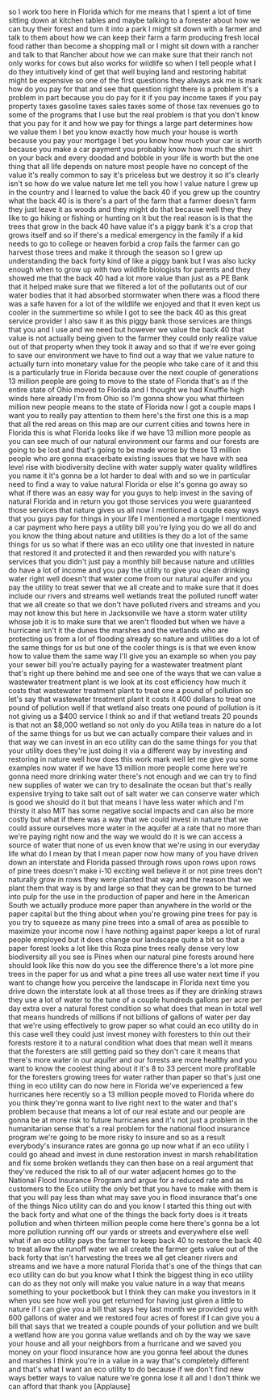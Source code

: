 
so I work too
here in Florida which for me means that
I spent a lot of time sitting down at
kitchen tables and maybe talking to a
forester about how we can buy their
forest and turn it into a park I might
sit down with a farmer and talk to them
about how we can keep their farm a farm
producing fresh local food rather than
become a shopping mall or I might sit
down with a rancher and talk to that
Rancher about how we can make sure that
their ranch not only works for cows but
also works for wildlife so when I tell
people what I do they intuitively kind
of get that well buying land and
restoring habitat might be expensive so
one of the first questions they always
ask me is mark how do you pay for that
and see that question right there is a
problem
it&#39;s a problem in part because you do
pay for it if you pay income taxes if
you pay property taxes gasoline taxes
sales taxes
some of those tax revenues go to some of
the programs that I use but the real
problem is that you don&#39;t know that you
pay for it and how we pay for things a
large part determines how we value them
I bet you know exactly how much your
house is worth because you pay your
mortgage I bet you know how much your
car is worth because you make a car
payment you probably know how much the
shirt on your back and every doodad and
bobble in your life is worth but the one
thing that all life depends on nature
most people have no concept of the value
it&#39;s really common to say it&#39;s priceless
but we destroy it so it&#39;s clearly isn&#39;t
so how do we value nature let me tell
you how I value nature I grew up in the
country and I learned to value the back
40 if you grew up the country what the
back 40 is is there&#39;s a part of the farm
that a farmer doesn&#39;t farm they just
leave it as woods and they might do that
because well they they like to go hiking
or fishing or hunting on it but the real
reason is is that the trees that grow in
the back 40 have value it&#39;s a piggy bank
it&#39;s a crop that grows itself and so if
there&#39;s a medical emergency in the
family if a kid needs to go to college
or heaven forbid a crop fails
the farmer can go harvest those trees
and make it through the season so I grew
up understanding the back forty kind of
like a piggy bank but I was also lucky
enough when to grow up with two wildlife
biologists for parents and they showed
me that the back 40 had a lot more value
than just as a PE Bank that it helped
make sure that we filtered a lot of the
pollutants out of our water bodies that
it had absorbed stormwater when there
was a flood there was a safe haven for a
lot of the wildlife we enjoyed and that
it even kept us cooler in the summertime
so while I got to see the back 40 as
this great service provider I also saw
it as this piggy bank
those services are things that you and I
use and we need but however we value the
back 40 that value is not actually being
given to the farmer they could only
realize value out of that property when
they took it away and so that if we&#39;re
ever going to save our environment we
have to find out a way that we value
nature to actually turn into monetary
value for the people who take care of it
and this is a particularly true in
Florida because over the next couple of
generations 13 million people are going
to move to the state of Florida that&#39;s
as if the entire state of Ohio moved to
Florida and I thought we had Knuffle
high winds here already I&#39;m from Ohio so
I&#39;m gonna show you what thirteen million
new people means to the state of Florida
now I got a couple maps I want you to
really pay attention to them here&#39;s the
first one this is a map that all the red
areas on this map are our current cities
and towns here in Florida this is what
Florida looks like if we have 13 million
more people as you can see much of our
natural environment our farms and our
forests are going to be lost and that&#39;s
going to be made worse by these 13
million people who are gonna exacerbate
existing issues that we have with sea
level rise with biodiversity decline
with water supply water quality
wildfires you name it it&#39;s gonna be a
lot harder to deal with
and so we in particular need to find a
way to value natural Florida or else
it&#39;s gonna go away so what if there was
an easy way for you guys to help invest
in the saving of natural Florida and in
return you got those services you were
guaranteed those services that nature
gives us all
now I mentioned a couple easy ways that
you guys pay for things in your life I
mentioned a mortgage I mentioned a car
payment who here pays a utility bill
you&#39;re lying you do we all do and you
know the thing about nature and
utilities is they do a lot of the same
things for us so what if there was an
eco utility one that invested in nature
that restored it and protected it and
then rewarded you with nature&#39;s services
that you didn&#39;t just pay a monthly bill
because nature and utilities do have a
lot of income and you pay the utility to
give you clean drinking water right well
doesn&#39;t that water come from our natural
aquifer and you pay the utility to treat
sewer that we all create and to make
sure that it does include our rivers and
streams well wetlands treat the polluted
runoff water that we all create so that
we don&#39;t have polluted rivers and
streams and you may not know this but
here in Jacksonville we have a storm
water utility whose job it is to make
sure that we aren&#39;t flooded but when we
have a hurricane isn&#39;t it the dunes the
marshes and the wetlands who are
protecting us from a lot of flooding
already so nature and utilities do a lot
of the same things for us but one of the
cooler things is is that we even know
how to value them the same way I&#39;ll give
you an example so when you pay your
sewer bill you&#39;re actually paying for a
wastewater treatment plant that&#39;s right
up there behind me and see one of the
ways that we can value a wastewater
treatment plant is we look at its cost
efficiency how much it costs that
wastewater treatment plant to treat one
a pound of pollution so let&#39;s say that
wastewater treatment plant it costs it
400 dollars to treat one pound of
pollution well if that wetland also
treats one pound of pollution is it not
giving us a $400 service I think so and
if that wetland treats 20 pounds is that
not an $8,000 wetland so not only do you
Atilla teas in nature do a lot of the
same things for us but we can actually
compare their values and in that way we
can invest in an eco utility can do the
same things for you that your utility
does they&#39;re just doing it via a
different way by investing and restoring
in nature well how does this work mark
well let me give you some examples now
water if we have 13 million more people
come here we&#39;re gonna need more drinking
water there&#39;s not enough and we can try
to find new supplies of water we can try
to desalinate the ocean but that&#39;s
really expensive trying to take salt out
of salt water we can conserve water
which is good we should do it but that
means I have less water which and I&#39;m
thirsty
it also MIT has some negative social
impacts and can also be more costly but
what if there was a way that we could
invest in nature that we could assure
ourselves more water in the aquifer at a
rate that no more than we&#39;re paying
right now and the way we would do it is
we can access a source of water that
none of us even know that we&#39;re using in
our everyday life what do I mean by that
I mean paper now how many of you have
driven down an interstate and Florida
passed through rows upon rows upon rows
of pine trees doesn&#39;t make i-10 exciting
well believe it or not pine trees don&#39;t
naturally grow in rows they were planted
that way and the reason that we plant
them that way is by and large so that
they can be grown to be turned into pulp
for the use in the production of paper
and here in the American South we
actually produce more paper than
anywhere in the world or the paper
capital but the thing about when you&#39;re
growing pine trees for pay
is you try to squeeze as many pine trees
into a small of area as possible to
maximize your income now I have nothing
against paper keeps a lot of rural
people employed but it does change our
landscape quite a bit so that a paper
forest looks a lot like this Roza pine
trees really dense very low biodiversity
all you see is Pines when our natural
pine forests around here should look
like this now do you see the difference
there&#39;s a lot more pine trees in the
paper for us and what a pine trees all
use water next time if you want to
change how you perceive the landscape in
Florida next time you drive down the
interstate look at all those trees as if
they are drinking straws they use a lot
of water to the tune of a couple
hundreds gallons per acre per day extra
over a natural forest condition so what
does that mean in total well that means
hundreds of millions if not billions of
gallons of water per day that we&#39;re
using effectively to grow paper so what
could an eco utility do in this case
well they could just invest money with
foresters to thin out their forests
restore it to a natural condition what
does that mean well it means that the
foresters are still getting paid so they
don&#39;t care it means that there&#39;s more
water in our aquifer and our forests are
more healthy and you want to know the
coolest thing about it it&#39;s 8 to 33
percent more profitable for the
foresters growing trees for water rather
than paper so that&#39;s just one thing in
eco utility can do now here in Florida
we&#39;ve experienced a few hurricanes here
recently so a 13 million people moved to
Florida where do you think they&#39;re gonna
want to live right next to the water and
that&#39;s problem because that means a lot
of our real estate and our people are
gonna be at more risk to future
hurricanes and it&#39;s not just a problem
in the humanitarian sense that&#39;s a real
problem for the national flood insurance
program we&#39;re going to be more risky to
insure and so as a result
everybody&#39;s insurance rates are gonna go
up now what if an eco utility
I could go ahead and invest in dune
restoration invest in marsh
rehabilitation and fix some broken
wetlands they can then base on a real
argument that they&#39;ve reduced the risk
to all of our water adjacent homes go to
the National Flood Insurance Program and
argue for a reduced rate and as
customers to the Eco utility the only
bet that you have to make with them is
that you will pay less than what may
save you in flood insurance that&#39;s one
of the things Nico utility can do and
you know I started this thing out with
the back forty and what one of the
things the back forty does is it treats
pollution and when thirteen million
people come here there&#39;s gonna be a lot
more pollution running off our yards or
streets and everywhere else
well what if an eco utility pays the
farmer to keep back 40 to restore the
back 40 to treat allow the runoff water
we all create the farmer gets value out
of the back forty that isn&#39;t harvesting
the trees we all get cleaner rivers and
streams and we have a more natural
Florida that&#39;s one of the things that
can eco utility can do but you know what
I think the biggest thing in eco utility
can do as they not only will make you
value nature in a way that means
something to your pocketbook but I think
they can make you investors in it when
you see how well you get returned for
having just given a little to nature if
I can give you a bill that says hey last
month we provided you with 600 gallons
of water and we restored four acres of
forest if I can give you a bill that
says that we treated a couple pounds of
your pollution and we built a wetland
how are you gonna value wetlands and oh
by the way we save your house and all
your neighbors from a hurricane and we
saved you money on your flood insurance
how are you gonna feel about the dunes
and marshes I think you&#39;re in a value in
a way that&#39;s completely different
and that&#39;s what I want an eco utility to
do because if we don&#39;t find new ways
better ways to value nature
we&#39;re gonna lose it all and I don&#39;t
think we can afford that thank you
[Applause]
